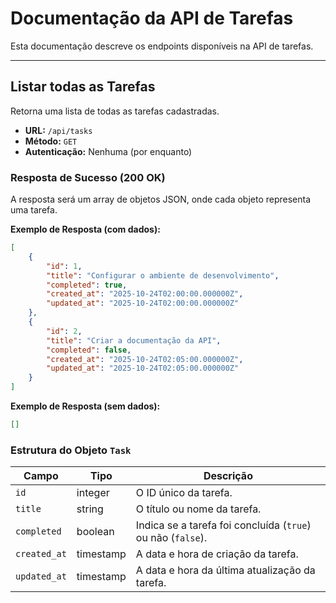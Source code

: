 # Documentação da API de Tarefas

Esta documentação descreve os endpoints disponíveis na API de tarefas.

---

## Listar todas as Tarefas

Retorna uma lista de todas as tarefas cadastradas.

- **URL:** `/api/tasks`
- **Método:** `GET`
- **Autenticação:** Nenhuma (por enquanto)

### Resposta de Sucesso (200 OK)

A resposta será um array de objetos JSON, onde cada objeto representa uma tarefa.

**Exemplo de Resposta (com dados):**

```json
[
    {
        "id": 1,
        "title": "Configurar o ambiente de desenvolvimento",
        "completed": true,
        "created_at": "2025-10-24T02:00:00.000000Z",
        "updated_at": "2025-10-24T02:00:00.000000Z"
    },
    {
        "id": 2,
        "title": "Criar a documentação da API",
        "completed": false,
        "created_at": "2025-10-24T02:05:00.000000Z",
        "updated_at": "2025-10-24T02:05:00.000000Z"
    }
]
```

**Exemplo de Resposta (sem dados):**

```json
[]
```

### Estrutura do Objeto `Task`

| Campo | Tipo | Descrição |
|---|---|---|
| `id` | integer | O ID único da tarefa. |
| `title` | string | O título ou nome da tarefa. |
| `completed` | boolean | Indica se a tarefa foi concluída (`true`) ou não (`false`). |
| `created_at` | timestamp | A data e hora de criação da tarefa. |
| `updated_at` | timestamp | A data e hora da última atualização da tarefa. |
